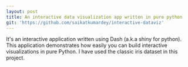 ```yaml
---
layout: post
title: An interactive data visualization app written in pure python
git: 'https://github.com/saikatkumardey/interactive-dataviz'
---
```


It's an interactive application written using Dash (a.k.a shiny for python). This application demonstrates how easily you can build interactive visualizations in pure Python. I have used the classic iris dataset in this project.

